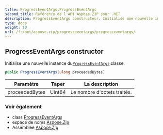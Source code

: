 ```yaml
---
title: ProgressEventArgs.ProgressEventArgs
second_title: Référence de l'API Aspose.ZIP pour .NET
description: ProgressEventArgs constructeur. Initialise une nouvelle instance duProgressEventArgs classe.
type: docs
weight: 10
url: /fr/net/aspose.zip/progresseventargs/progresseventargs/
---
```

## ProgressEventArgs constructor

Initialise une nouvelle instance du[`ProgressEventArgs`](../) classe.

```csharp
public ProgressEventArgs(ulong proceededBytes)
```

| Paramètre | Taper | La description |
| --- | --- | --- |
| proceededBytes | UInt64 | Le nombre d'octets traités. |

### Voir également

* class [ProgressEventArgs](../)
* espace de noms [Aspose.Zip](../../progresseventargs/)
* Assemblée [Aspose.Zip](../../../)


